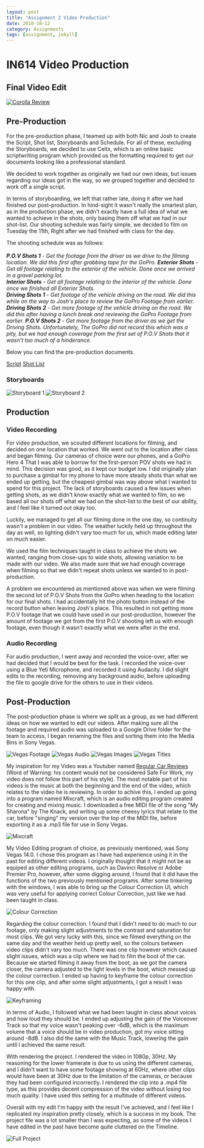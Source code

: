 ```yaml
---
layout: post
title: "Assignment 2 Video Production"
date: 2018-10-12
category: Assignments
tags: [assignment, jekyll]
---
```

# IN614 Video Production

## Final Video Edit

[![Corolla Review](http://img.youtube.com/vi/JvLYTm3NkCM/0.jpg)](http://www.youtube.com/watch?v=JvLYTm3NkCM)

## Pre-Production
For the pre-production phase, I teamed up with both Nic and Josh to create the Script, Shot list, Storyboards and Schedule. For all of these, excluding the Storyboards,
we decided to use Celtx, which is an online basic scriptwriting program which provided us the formatting required to get our documents looking like a professional standard.

We decided to work together as originally we had our own ideas, but issues regarding our ideas got in the way, so we grouped together and decided to work off a single script.

In terms of storyboarding, we left that rather late, doing it after we had finished our post-production. In hind-sight it wasn't really the smartest plan, as in the production
phase, we didn't exactly have a full idea of what we wanted to achieve in the shots, only basing them off what we had in our shot-list. Our shooting schedule was fairly simple,
we decided to film on Tuesday the 11th, Right after we had finished with class for the day.

The shooting schedule was as follows:<br><br>
<i><b>P.O.V Shots 1</b> - Get the footage from the driver as we drive to the filming location. We did this first after grabbing tape for the GoPro.</i>
<i><b>Exterior Shots</b> - Get all footage relating to the exterior of the vehicle. Done once we arrived in a gravel parking lot.</i><br>
<i><b>Interior Shots</b> - Get all footage relating to the interior of the vehicle. Done once we finished all Exterior Shots.</i><br>
<i><b>Driving Shots 1</b> - Get footage of the vehicle driving on the road. We did this while on the way to Josh's place to review the GoPro Footage from earlier.</i>
<i><b>Driving Shots 2</b> - Get more footage of the vehicle driving on the road. We did this after having a lunch break and reviewing the GoPro Footage from earlier.</i>
<i><b>P.O.V Shots 2</b> - Get more footage from the driver as we get the Driving Shots. Unfortunately, The GoPro did not record this which was a pity, but we had enough
coverage from the first set of P.O.V Shots that it wasn't too much of a hinderance.</i>

Below you can find the pre-production documents.

[Script](https://kammorne.github.io/assignments/script.html)
[Shot List](https://kammorne.github.io/assignments/shot-list.pdf)

### Storyboards

![Storyboard 1](https://kammorne.github.io/img/assignment2/storyboards2.png "Storyboard 1")
![Storyboard 2](https://kammorne.github.io/img/assignment2/storyboards1.png "Storyboard 2")

## Production

### Video Recording

For video production, we scouted different locations for filming, and decided on one location that worked. We went out to the location after class
and began filming. Our cameras of choice were our phones, and a GoPro Hero 4 That I was able to borrow for the first-person POV shots we had
in mind. This decision was good, as it kept our budget low. I did originally plan to purchase a gimbal for my phone to have more steady shots
than what we ended up getting, but the cheapest gimbal was way above what I wanted to spend for this project. The lack of storyboards caused a
few issues when getting shots, as we didn't know exactly what we wanted to film, so we based all our shots off what we had on the shot-list to
the best of our ability, and I feel like it turned out okay too.

Luckily, we managed to get all our filming done in the one day, so continuity wasn't a problem in our video. The weather luckily held up throughout
the day as well, so lighting didn't vary too much for us, which made editing later on much easier.

We used the film techniques taught in class to achieve the shots we wanted, ranging from close-ups to wide shots, allowing variation to be made with our video.
We also made sure that we had enough coverage when filming so that we didn't repeat shots unless we wanted to in post-production.

A problem we encountered as mentioned above was when we were filming the second lot of P.O.V Shots from the GoPro when heading to the location for our final shots.
I had accidentally hit the photo button instead of the record button when leaving Josh's place. This resulted in not getting more P.O.V footage that we could have
used in our post-production, however the amount of footage we got from the first P.O.V shooting left us with enough footage, even though it wasn't exactly what we
were after in the end.

### Audio Recording

For audio production, I went away and recorded the voice-over, after we had decided that I would be best for the task. I recorded the voice-over using a Blue Yeti
Microphone, and recorded it using Audacity. I did slight edits to the recording, removing any background audio, before uploading the file to google drive for the others
to use in their videos.

## Post-Production

The post-production phase is where we split as a group, as we had different ideas on how we wanted to edit our videos. After making sure all the footage and required audio
was uploaded to a Google Drive folder for the team to access, I began renaming the files and sorting them into the Media Bins in Sony Vegas.

![Vegas Footage](https://kammorne.github.io/img/assignment2/footage.png "Footage")
![Vegas Audio](https://kammorne.github.io/img/assignment2/audio.png "Audio")
![Vegas Images](https://kammorne.github.io/img/assignment2/images.png "Images")
![Vegas Titles](https://kammorne.github.io/img/assignment2/titles.png "Titles")

My inspiration for my Video was a Youtuber named [Regular Car Reviews](https://www.youtube.com/channel/UCo1pShh6dtg-T_ZZkgi_JDQ") (Word of Warning: his content
would not be considered Safe For Work, my video does not follow this part of his style). The most notable part of his videos is the music at both the beginning and the end
of the video, which relates to the video he is reviewing. In order to achive this, I ended up going into a program named Mixcraft, which is an audio editing program created
for creating and mixing music. I downloaded a free MIDI file of the song "My Sharona" by The Knack, and writing up some cheesy lyrics that relate to the car, before "singing"
my version over the top of the MIDI file, before exporting it as a .mp3 file for use in Sony Vegas.

![Mixcraft](https://kammorne.github.io/img/assignment2/mixcraft.png "Mixcraft")

My Video Editing program of choice, as previously mentioned, was Sony Vegas 14.0. I chose this program as I have had experience using it in the past for editing different videos.
I originally thought that it might not be as equiped as other editing programs, such as Davinci Resolve or Adobe Premier Pro, however, after some digging around, I found that it
did have the functions of the two previously mentioned programs. After some tinkering with the windows, I was able to bring up the Colour Correction UI, which was very useful for
applying correct Colour Correction, just like we had been taught in class.

![Colour Correction](https://kammorne.github.io/img/assignment2/colourcorrection.png "Colour Correction")

Regarding the colour correction. I found that I didn't need to do much to our footage, only making slight adjustments to the contrast and saturation for most clips. We got very lucky
with this, since we filmed everything on the same day and the weather held up pretty well, so the colours between video clips didn't vary too much. There was one clip however which
caused slight issues, which was a clip where we had to film the boot of the car. Because we started filming it away from the boot, as we got the camera closer, the camera adjusted
to the light levels in the boot, which messed up the colour correction. I ended up having to keyframe the colour correction for this one clip, and after some slight adjustments, I
got a result I was happy with.

![Keyframing](https://kammorne.github.io/img/assignment2/keyframing.png "Keyframing")

In terms of Audio, I followed what we had been taught in class about voices and how loud they should be. I ended up adjusting the gain of the Voiceover Track so that my voice wasn't
peaking over -6dB, which is the maximum volume that a voice should be in video production, got my voice sitting around -8dB. I also did the same with the Music Track, lowering the
gain until I achieved the same result.

With rendering the project. I rendered the video in 1080p, 30Hz. My reasoning for the lower framerate is due to us using the different cameras, and I didn't want to have some footage
showing at 60Hz, where other clips would have been at 30Hz due to the limitation of the cameras, or because they had been configured incorrectly. I rendered the clip into a .mp4 file type,
as this provides decent compression of the video without losing too much quality. I have used this setting for a multitude of different videos.

Overall with my edit I'm happy with the result I've achieved, and I feel like I replicated my inspiration pretty closely, which is a success in my book. The project file was a lot
smaller than I was expecting, as some of the videos I have edited in the past have become quite cluttered on the Timeline.

![Full Project](https://kammorne.github.io/img/assignment2/fullsonyproject.png "Full Project")
